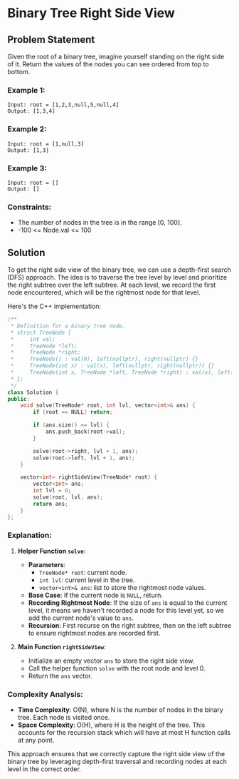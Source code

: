 # Binary Tree Right Side View

## Problem Statement

Given the root of a binary tree, imagine yourself standing on the right side of it. Return the values of the nodes you can see ordered from top to bottom.

### Example 1:

```
Input: root = [1,2,3,null,5,null,4]
Output: [1,3,4]
```

### Example 2:

```
Input: root = [1,null,3]
Output: [1,3]
```

### Example 3:

```
Input: root = []
Output: []
```

### Constraints:

- The number of nodes in the tree is in the range [0, 100].
- -100 <= Node.val <= 100

## Solution

To get the right side view of the binary tree, we can use a depth-first search (DFS) approach. The idea is to traverse the tree level by level and prioritize the right subtree over the left subtree. At each level, we record the first node encountered, which will be the rightmost node for that level.

Here's the C++ implementation:

```cpp
/**
 * Definition for a binary tree node.
 * struct TreeNode {
 *     int val;
 *     TreeNode *left;
 *     TreeNode *right;
 *     TreeNode() : val(0), left(nullptr), right(nullptr) {}
 *     TreeNode(int x) : val(x), left(nullptr, right(nullptr)) {}
 *     TreeNode(int x, TreeNode *left, TreeNode *right) : val(x), left(left), right(right) {}
 * };
 */
class Solution {
public:
    void solve(TreeNode* root, int lvl, vector<int>& ans) {
        if (root == NULL) return;

        if (ans.size() == lvl) {
            ans.push_back(root->val);
        }

        solve(root->right, lvl + 1, ans);
        solve(root->left, lvl + 1, ans);
    }

    vector<int> rightSideView(TreeNode* root) {
        vector<int> ans;
        int lvl = 0;
        solve(root, lvl, ans);
        return ans;
    }
};
```

### Explanation:

1. **Helper Function `solve`**:
   - **Parameters**: 
     - `TreeNode* root`: current node.
     - `int lvl`: current level in the tree.
     - `vector<int>& ans`: list to store the rightmost node values.
   - **Base Case**: If the current node is `NULL`, return.
   - **Recording Rightmost Node**: If the size of `ans` is equal to the current level, it means we haven't recorded a node for this level yet, so we add the current node's value to `ans`.
   - **Recursion**: First recurse on the right subtree, then on the left subtree to ensure rightmost nodes are recorded first.

2. **Main Function `rightSideView`**:
   - Initialize an empty vector `ans` to store the right side view.
   - Call the helper function `solve` with the root node and level 0.
   - Return the `ans` vector.

### Complexity Analysis:

- **Time Complexity**: O(N), where N is the number of nodes in the binary tree. Each node is visited once.
- **Space Complexity**: O(H), where H is the height of the tree. This accounts for the recursion stack which will have at most H function calls at any point.

This approach ensures that we correctly capture the right side view of the binary tree by leveraging depth-first traversal and recording nodes at each level in the correct order.